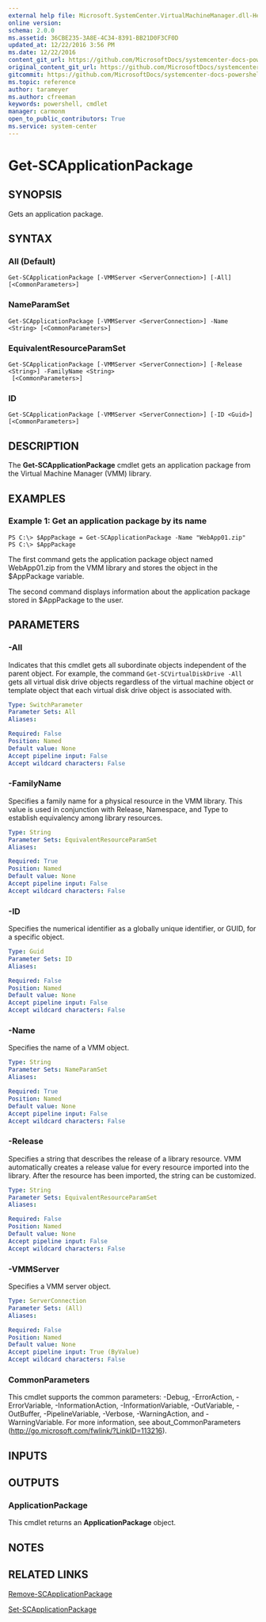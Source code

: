 ```yaml
---
external help file: Microsoft.SystemCenter.VirtualMachineManager.dll-Help.xml
online version: 
schema: 2.0.0
ms.assetid: 36CBE235-3A8E-4C34-8391-BB21D0F3CF0D
updated_at: 12/22/2016 3:56 PM
ms.date: 12/22/2016
content_git_url: https://github.com/MicrosoftDocs/systemcenter-docs-powershell/blob/master/systemcenter-cmdlets/SystemCenter2016/VirtualMachineManager/vlatest/Get-SCApplicationPackage.md
original_content_git_url: https://github.com/MicrosoftDocs/systemcenter-docs-powershell/blob/master/systemcenter-cmdlets/SystemCenter2016/VirtualMachineManager/vlatest/Get-SCApplicationPackage.md
gitcommit: https://github.com/MicrosoftDocs/systemcenter-docs-powershell/blob/96e5647587661652225fbdd2c797cd4d59d542bc/systemcenter-cmdlets/SystemCenter2016/VirtualMachineManager/vlatest/Get-SCApplicationPackage.md
ms.topic: reference
author: tarameyer
ms.author: cfreeman
keywords: powershell, cmdlet
manager: carmonm
open_to_public_contributors: True
ms.service: system-center
---
```


# Get-SCApplicationPackage

## SYNOPSIS
Gets an application package.

## SYNTAX

### All (Default)
```
Get-SCApplicationPackage [-VMMServer <ServerConnection>] [-All] [<CommonParameters>]
```

### NameParamSet
```
Get-SCApplicationPackage [-VMMServer <ServerConnection>] -Name <String> [<CommonParameters>]
```

### EquivalentResourceParamSet
```
Get-SCApplicationPackage [-VMMServer <ServerConnection>] [-Release <String>] -FamilyName <String>
 [<CommonParameters>]
```

### ID
```
Get-SCApplicationPackage [-VMMServer <ServerConnection>] [-ID <Guid>] [<CommonParameters>]
```

## DESCRIPTION
The **Get-SCApplicationPackage** cmdlet gets an application package from the Virtual Machine Manager (VMM) library.

## EXAMPLES

### Example 1: Get an application package by its name
```
PS C:\> $AppPackage = Get-SCApplicationPackage -Name "WebApp01.zip"
PS C:\> $AppPackage
```

The first command gets the application package object named WebApp01.zip from the VMM library and stores the object in the $AppPackage variable.

The second command displays information about the application package stored in $AppPackage to the user.

## PARAMETERS

### -All
Indicates that this cmdlet gets all subordinate objects independent of the parent object.
For example, the command `Get-SCVirtualDiskDrive -All` gets all virtual disk drive objects regardless of the virtual machine object or template object that each virtual disk drive object is associated with.

```yaml
Type: SwitchParameter
Parameter Sets: All
Aliases: 

Required: False
Position: Named
Default value: None
Accept pipeline input: False
Accept wildcard characters: False
```

### -FamilyName
Specifies a family name for a physical resource in the VMM library.
This value is used in conjunction with Release, Namespace, and Type to establish equivalency among library resources.

```yaml
Type: String
Parameter Sets: EquivalentResourceParamSet
Aliases: 

Required: True
Position: Named
Default value: None
Accept pipeline input: False
Accept wildcard characters: False
```

### -ID
Specifies the numerical identifier as a globally unique identifier, or GUID, for a specific object.

```yaml
Type: Guid
Parameter Sets: ID
Aliases: 

Required: False
Position: Named
Default value: None
Accept pipeline input: False
Accept wildcard characters: False
```

### -Name
Specifies the name of a VMM object.

```yaml
Type: String
Parameter Sets: NameParamSet
Aliases: 

Required: True
Position: Named
Default value: None
Accept pipeline input: False
Accept wildcard characters: False
```

### -Release
Specifies a string that describes the release of a library resource.
VMM automatically creates a release value for every resource imported into the library.
After the resource has been imported, the string can be customized.

```yaml
Type: String
Parameter Sets: EquivalentResourceParamSet
Aliases: 

Required: False
Position: Named
Default value: None
Accept pipeline input: False
Accept wildcard characters: False
```

### -VMMServer
Specifies a VMM server object.

```yaml
Type: ServerConnection
Parameter Sets: (All)
Aliases: 

Required: False
Position: Named
Default value: None
Accept pipeline input: True (ByValue)
Accept wildcard characters: False
```

### CommonParameters
This cmdlet supports the common parameters: -Debug, -ErrorAction, -ErrorVariable, -InformationAction, -InformationVariable, -OutVariable, -OutBuffer, -PipelineVariable, -Verbose, -WarningAction, and -WarningVariable. For more information, see about_CommonParameters (http://go.microsoft.com/fwlink/?LinkID=113216).

## INPUTS

## OUTPUTS

### ApplicationPackage
This cmdlet returns an **ApplicationPackage** object.

## NOTES

## RELATED LINKS

[Remove-SCApplicationPackage](xref:SystemCenter2016/VirtualMachineManager/vlatest/Remove-SCApplicationPackage.md)

[Set-SCApplicationPackage](xref:SystemCenter2016/VirtualMachineManager/vlatest/Set-SCApplicationPackage.md)

